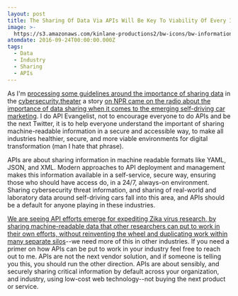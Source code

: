 ```yaml
---
layout: post
title: The Sharing Of Data Via APIs Will Be Key To Viability Of Every Industry
image: >-
  https://s3.amazonaws.com/kinlane-productions2/bw-icons/bw-information-sharing.png
atomdate: 2016-09-24T00:00:00.000Z
tags:
  - Data
  - Industry
  - Sharing
  - APIs
---
```

As I'm [processing some guidelines around the importance of sharing data](http://csrc.nist.gov/publications/drafts/800-150/sp800_150_second_draft.pdf) in the [cybersecurity.theater](http://cybersecurity.theater) a story [on NPR came on the radio about the importance of data sharing when it comes to the emerging self-driving car marketing](http://www.npr.org/sections/alltechconsidered/2016/09/20/494765472/regulating-self-driving-cars-for-safety-even-before-theyre-built). I do API Evangelist, not to encourage everyone to do APIs and be the next Twitter, it is to help everyone understand the important of sharing machine-readable information in a secure and accessible way, to make all industries healthier, secure, and more viable environments for digital transformation (man I hate that phrase).

APIs are about sharing information in machine readable formats like YAML, JSON, and XML. Modern approaches to API deployment and management makes this information available in a self-service, secure way, ensuring those who should have access do, in a 24/7, always-on environment. Sharing cybersecurity threat information, and sharing of real-world and laboratory data around self-driving cars fall into this area, and APIs should be a default for anyone playing in these industries.

[We are seeing API efforts emerge for expediting Zika virus research, by sharing machine-readable data that other researchers can put to work in their own efforts, without reinventing the wheel and duplicating work within many separate silos](http://apievangelist.com/2016/08/03/making-scientific-research-more-real-time-and-collaborative-using-apis/)\--we need more of this in other industries. If you need a primer on how APIs can be put to work in your industry feel free to reach out to me. APIs are not the next vendor solution, and if someone is telling you this, you should run the other direction. APIs are about sensibly, and securely sharing critical information by default across your organization, and industry, using low-cost web technology--not buying the next product or service.